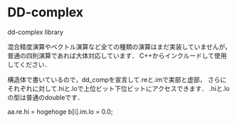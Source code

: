 # DD-complex
dd-complex library


混合精度演算やベクトル演算など全ての種類の演算はまだ実装していませんが，普通の四則演算であれば大体対応しています．
C++からインクルードして使用してください．

構造体で書いているので，dd_compを宣言して.reと.imで実部と虚部，
さらにそれぞれに対して.hiと.loで上位ビット下位ビットにアクセスできます．
.hiと.loの型は普通のdoubleです．

aa.re.hi = hogehoge
b[i].im.lo = 0.0;
